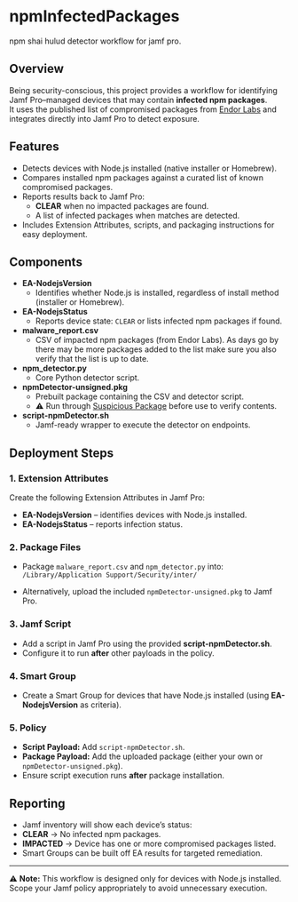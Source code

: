 # npmInfectedPackages
npm shai hulud detector workflow for jamf pro. 


## Overview
Being security-conscious, this project provides a workflow for identifying Jamf Pro–managed devices that may contain **infected npm packages**.  
It uses the published list of compromised packages from [Endor Labs](https://www.endorlabs.com/learn/npm-malware-outbreak-tinycolor-and-crowdstrike-packages-compromised) and integrates directly into Jamf Pro to detect exposure.

## Features
- Detects devices with Node.js installed (native installer or Homebrew).  
- Compares installed npm packages against a curated list of known compromised packages.  
- Reports results back to Jamf Pro:  
  - **CLEAR** when no impacted packages are found.  
  - A list of infected packages when matches are detected.  
- Includes Extension Attributes, scripts, and packaging instructions for easy deployment.

## Components
- **EA-NodejsVersion**  
  - Identifies whether Node.js is installed, regardless of install method (installer or Homebrew).  
- **EA-NodejsStatus**  
  - Reports device state: `CLEAR` or lists infected npm packages if found.  
- **malware_report.csv**  
  - CSV of impacted npm packages (from Endor Labs). As days go by there may be more packages added to the list make sure you also verify that the list is up to date.
- **npm_detector.py**  
  - Core Python detector script.  
- **npmDetector-unsigned.pkg**  
  - Prebuilt package containing the CSV and detector script.  
  - ⚠️ Run through [Suspicious Package](https://mothersruin.com/software/SuspiciousPackage/) before use to verify contents.  
- **script-npmDetector.sh**  
  - Jamf-ready wrapper to execute the detector on endpoints.

## Deployment Steps

### 1. Extension Attributes
Create the following Extension Attributes in Jamf Pro:  
- **EA-NodejsVersion** – identifies devices with Node.js installed.  
- **EA-NodejsStatus** – reports infection status.  

### 2. Package Files
- Package `malware_report.csv` and `npm_detector.py` into:  `/Library/Application Support/Security/inter/`

- Alternatively, upload the included `npmDetector-unsigned.pkg` to Jamf Pro.  

### 3. Jamf Script
- Add a script in Jamf Pro using the provided **script-npmDetector.sh**.  
- Configure it to run **after** other payloads in the policy.  

### 4. Smart Group
- Create a Smart Group for devices that have Node.js installed (using **EA-NodejsVersion** as criteria).  

### 5. Policy
- **Script Payload:** Add `script-npmDetector.sh`.  
- **Package Payload:** Add the uploaded package (either your own or `npmDetector-unsigned.pkg`).  
- Ensure script execution runs **after** package installation.  

## Reporting
- Jamf inventory will show each device’s status:  
- **CLEAR** → No infected npm packages.  
- **IMPACTED** → Device has one or more compromised packages listed.  
- Smart Groups can be built off EA results for targeted remediation.

---

⚠️ **Note:** This workflow is designed only for devices with Node.js installed. Scope your Jamf policy appropriately to avoid unnecessary execution.
